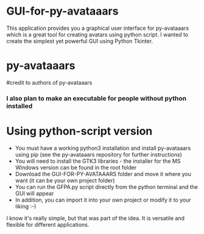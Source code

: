 # GUI-for-py-avataaars
This application provides you a graphical user interface for py-avataaars which is a great tool for creating avatars using python script. I wanted to create the simplest yet powerful GUI using Python Tkinter.

<h1>py-avataaars</h1>
#credit to authors of py-avataaars

<h3>I also plan to make an executable for people without python installed</h3>

<h1>Using python-script version</h1>

<ul>
<li>You must have a working python3 installation and install py-avataaars using pip (see the py-avataaars repository for further instructions)</li>
<li>You will need to install the GTK3 libraries - the installer for the MS Windows version can be found in the root folder</li>
<li>Download the GUI-FOR-PY-AVATAAARS folder and move it where you want (it can be your own project folder)</li>
<li>You can run the GFPA.py script directly from the python terminal and the GUI will appear</li>
<li>In addition, you can import it into your own project or modify it to your liking :-)</li>
</ul>

I know it's really simple, but that was part of the idea. It is versatile and flexible for different applications.